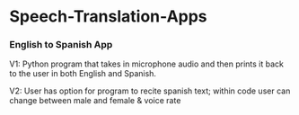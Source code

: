 # Speech-Translation-Apps

### English to Spanish App

V1: Python program that takes in microphone audio and then prints it back to the user in both English and Spanish.

V2: User has option for program to recite spanish text; within code user can change between male and female & voice rate
